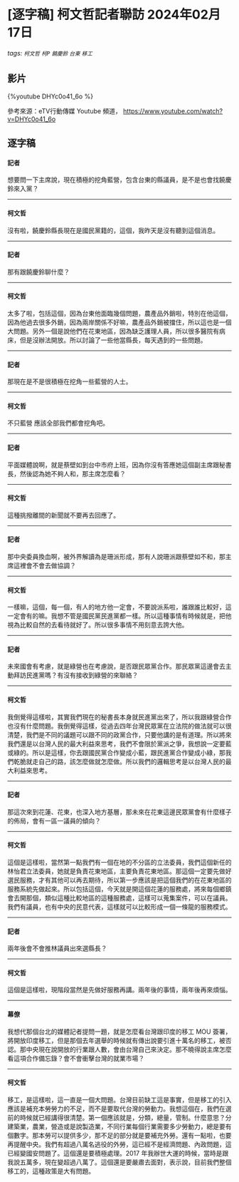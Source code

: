 # [逐字稿] 柯文哲記者聯訪 2024年02月17日

###### tags: `柯文哲` `柯P` `饒慶鈴` `台東` `移工`

## 影片

{%youtube DHYc0o41_6o %}

參考來源：eTV行動傳媒 Youtube 頻道， https://www.youtube.com/watch?v=DHYc0o41_6o


## 逐字稿

####  記者

想要問一下主席說，現在積極的挖角藍營，包含台東的縣議員，是不是也會找饒慶鈴來入黨？

---

#### 柯文哲

沒有啦，饒慶鈴縣長現在是國民黨籍的，這個，我昨天是沒有聽到這個消息。

---

####  記者

那有跟饒慶鈴聊什麼？

---

#### 柯文哲

太多了啦，包括這個，因為台東他面臨幾個問題，農產品外銷啦，特別在他這個，因為他過去很多外銷，因為兩岸關係不好嘛，農產品外銷被擋住，所以這也是一個大問題。另外一個是說他們在花東地區，因為缺乏護理人員，所以很多醫院有病床，但是沒辦法開放。所以討論了一些他當縣長，每天遇到的一些問題。

---

####  記者

那現在是不是很積極在挖角一些藍營的人士。

---

#### 柯文哲

不只藍營 應該全部我們都會挖角吧。

---

####  記者

平面媒體說啊，就是蔡壁如到台中市府上班，因為你沒有答應她這個副主席跟秘書長，然後認為她不夠人和，那主席怎麼看？

---

#### 柯文哲

這種挑撥離間的新聞就不要再去回應了。

---

####  記者

那中央委員換血啊，被外界解讀為是珊派形成，那有人說珊派跟蔡壁如不和，那主席這裡會不會去做協調？

---

#### 柯文哲

一樣嘛，這個，每一個，有人的地方他一定會，不要說派系啦，誰跟誰比較好，這一定會有的嘛。我想不管是國民黨民進黨都一樣。所以這種事情有時候就是，把他視為比較自然的去看待就好了。所以很多事情不用刻意去誇大他。

---

####  記者

未來國會有考慮，就是綠營也在考慮說，是否跟民眾黨合作。那民眾黨這邊會去主動拜訪民進黨嗎？有沒有接收到綠營的來聯絡？

---

#### 柯文哲

我倒覺得這樣啦，其實我們現在的秘書長本身就民進黨出來了，所以我跟綠營合作也沒有什麼問題。我倒覺得這樣，從過去四年台灣民眾黨在立法院的做法就可以很清楚，我們是不同的議題可以跟不同的政黨合作，只要他講的是有道理。所以將來我們還是以台灣人民的最大利益來思考，我們不會限於黨派之爭，我想說一定要藍或綠的。所以是這樣，你去跟國民黨合作變成小藍，跟民進黨合作變成小綠，那我們乾脆就走自己的路，該怎麼做就怎麼做。所以我們的邏輯思考是以台灣人民的最大利益來思考。

---

####  記者

那這次來到花蓮、花東，也深入地方基層，那未來在花東這邊民眾黨會有什麼樣子的佈局，會有一區一議員的傾向？

---

#### 柯文哲

這個是這樣啦，當然第一點我們有一個在地的不分區的立法委員，我們這個新任的林怡君立法委員，她就是負責花東地區，主要負責花東地區。那這個一定要先做好選民服務，才有其他可以再去期待，所以第一步應該是把這個我們的在花東地區的服務系統先做起來。所以包括這個，今天就是開這個花蓮的服務處，將來每個鄉鎮會去開那個，類似這種比較地區的這種服務處，這樣可以蒐集案件，可以在議員。我們有議員，也有中央的民意代表，這樣就可以比較形成一個一條龍的服務模式。

---

####  記者

兩年後會不會推林議員出來選縣長？

---

#### 柯文哲

這個是這樣啦，現階段當然是先做好服務再講。兩年後的事情，兩年後再來煩惱。

---

####  幕僚

我想代那個台北的媒體記者提問一題，就是怎麼看台灣跟印度的移工 MOU 簽署，將開放印度移工，但是那個去年選舉的時候就有傳出說要引進十萬名的移工，被否認。那中央現在說開放的行業跟人數，會由台灣自己來決定。那不曉得說主席怎麼看這項合作備忘錄？會不會衝擊台灣的就業市場？

---

#### 柯文哲

移工，是這樣啦，這一直是一個大問題。台灣目前缺工這是事實，但是移工的引入應該是補充本勞勞力的不足，而不是要取代台灣的勞動力。我想這個在，我們在選前的時候就已經講得很清楚。第一個應該就是，分類，總量，管制。什麼意思？分建築業，農業，營造或是說製造業，不同行業每個行業需要多少勞動力，總是要有個數字。那本勞可以提供多少，那不足的部分就是要補充外勞。還有一點啦，也要再提醒中央。我們有超過八萬名逃役的外勞，這已經不是經濟問題、內政問題，這已經變國安問題了。這個還是要積極處理。2017 年我辦世大運的時候，當時是跟我說五萬多，現在變超過八萬了。這個還是要嚴肅去面對，表示說，目前我們整個移工的，這種政策是大有問題。
